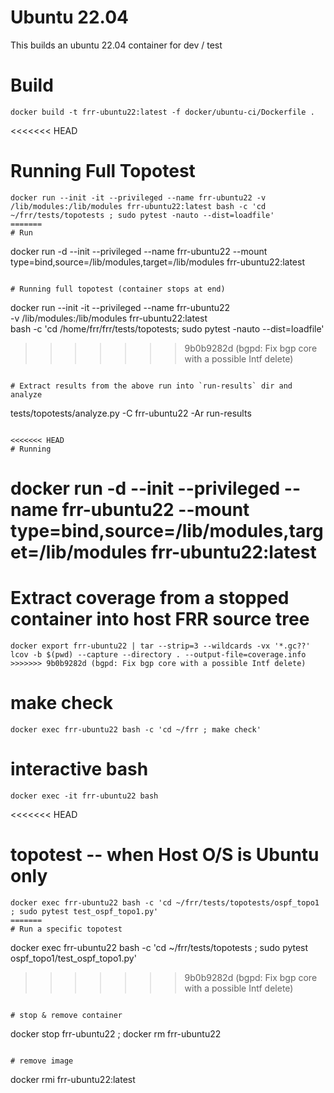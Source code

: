 # Ubuntu 22.04

This builds an ubuntu 22.04 container for dev / test

# Build

```
docker build -t frr-ubuntu22:latest -f docker/ubuntu-ci/Dockerfile .
```

<<<<<<< HEAD
# Running Full Topotest

```
docker run --init -it --privileged --name frr-ubuntu22 -v /lib/modules:/lib/modules frr-ubuntu22:latest bash -c 'cd ~/frr/tests/topotests ; sudo pytest -nauto --dist=loadfile'
=======
# Run

```
docker run -d --init --privileged --name frr-ubuntu22 --mount type=bind,source=/lib/modules,target=/lib/modules frr-ubuntu22:latest
```

# Running full topotest (container stops at end)

```
docker run --init -it --privileged --name frr-ubuntu22 \
    -v /lib/modules:/lib/modules frr-ubuntu22:latest \
    bash -c 'cd /home/frr/frr/tests/topotests; sudo pytest -nauto --dist=loadfile'
>>>>>>> 9b0b9282d (bgpd: Fix bgp core with a possible Intf delete)
```

# Extract results from the above run into `run-results` dir and analyze

```
tests/topotests/analyze.py -C frr-ubuntu22 -Ar run-results
```

<<<<<<< HEAD
# Running

```
docker run -d --init --privileged --name frr-ubuntu22 --mount type=bind,source=/lib/modules,target=/lib/modules frr-ubuntu22:latest
=======
# Extract coverage from a stopped container into host FRR source tree

```
docker export frr-ubuntu22 | tar --strip=3 --wildcards -vx '*.gc??'
lcov -b $(pwd) --capture --directory . --output-file=coverage.info
>>>>>>> 9b0b9282d (bgpd: Fix bgp core with a possible Intf delete)
```

# make check

```
docker exec frr-ubuntu22 bash -c 'cd ~/frr ; make check'
```

# interactive bash

```
docker exec -it frr-ubuntu22 bash
```

<<<<<<< HEAD
# topotest -- when Host O/S is Ubuntu only

```
docker exec frr-ubuntu22 bash -c 'cd ~/frr/tests/topotests/ospf_topo1 ; sudo pytest test_ospf_topo1.py'
=======
# Run a specific topotest

```
docker exec frr-ubuntu22 bash -c 'cd ~/frr/tests/topotests ; sudo pytest ospf_topo1/test_ospf_topo1.py'
>>>>>>> 9b0b9282d (bgpd: Fix bgp core with a possible Intf delete)
```

# stop & remove container

```
docker stop frr-ubuntu22 ; docker rm frr-ubuntu22
```

# remove image

```
docker rmi frr-ubuntu22:latest
```
